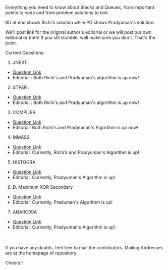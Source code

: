 
Everything you need to know about Stacks and Queues, from important points to code and from problem solutions to text.

RD at end shows Richi's solution while PD shows Pradyuman's solution.

We'll post link for the original author's editorial or we will post our own editorial or both!
If you stil stumble, well make sure you don't. That's the point. 

Current Questions: 
 1. JNEXT :
 - [Question Link](https://www.spoj.com/problems/JNEXT/)
 - Editorial : Both Richi's and Pradyuman's algorithm is up now!
 2. STPAR :
 - [Question Link](https://www.spoj.com/problems/STPAR/)
 - Editorial : Both Richi's and Pradyuman's algorithm is up now!
 3. COMPILER
 - [Question Link](https://www.codechef.com/problems/COMPILER)
 - Editorial: Both Richi's and Pradyuman's Algortihm is up now!
 4. MMASS
 - [Question Link](http://www.spoj.com/problems/MMASS/)
 - Editorial: Currently, Richi's and Pradyuman's Algorithm is up!
 5. HISTOGRA
 - [Question Link](http://www.spoj.com/problems/HISTOGRA/)
 - Editorial: Currently, Pradyuman's Algorithm is up!
 6. D. Maximum XOR Secondary
 - [Question Link](http://codeforces.com/problemset/problem/281/D)
 - Editorial: Currently, Praduman's Algorithm is up!
 7. ANARC09A
 - [Question Link](http://www.spoj.com/problems/ANARC09A/)
 - Editorial: Currently, Pradyuman's Algorithm is up!

<br/><br/>
If you have any doubts, feel free to mail the contributors. Mailing Addresses are at the homepage of repository.

Cheers!! 
